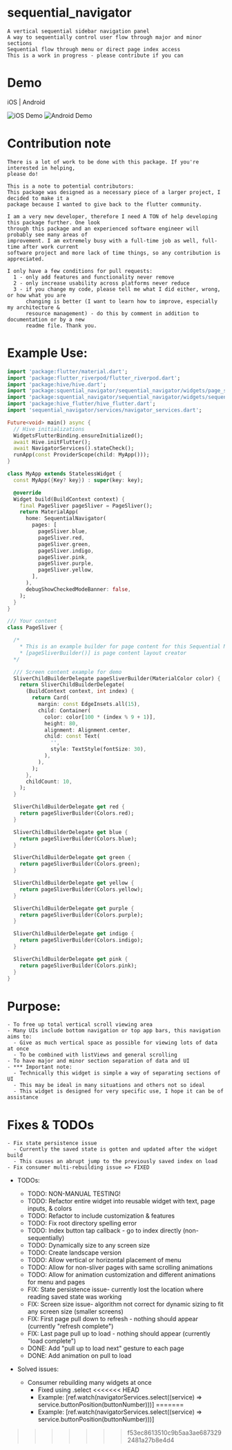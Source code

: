 # sequential_navigator

    A vertical sequential sidebar navigation panel
    A way to sequentially control user flow through major and minor sections
    Sequential flow through menu or direct page index access
    This is a work in progress - please contribute if you can

# Demo

iOS | Android

![iOS Demo](https://media.giphy.com/media/moVZ8ps6ElBx6OFLsg/giphy.gif) ![Android Demo](https://media.giphy.com/media/hisNlrBWM8lvONqaRD/giphy.gif)

# Contribution note

    There is a lot of work to be done with this package. If you're interested in helping, 
    please do!

    This is a note to potential contributors:
    This package was designed as a necessary piece of a larger project, I decided to make it a
    package because I wanted to give back to the flutter community.

    I am a very new developer, therefore I need A TON of help developing this package further. One look
    through this package and an experienced software engineer will probably see many areas of
    improvement. I am extremely busy with a full-time job as well, full-time after work current
    software project and more lack of time things, so any contribution is appreciated.

    I only have a few conditions for pull requests:
      1 - only add features and functionality never remove
      2 - only increase usability across platforms never reduce
      3 - if you change my code, please tell me what I did either, wrong, or how what you are
          changing is better (I want to learn how to improve, especially my architecture &
          resource management) - do this by comment in addition to documentation or by a new 
          readme file. Thank you.

# Example Use:

```dart
import 'package:flutter/material.dart';
import 'package:flutter_riverpod/flutter_riverpod.dart';
import 'package:hive/hive.dart';
import 'package:squential_navigator/sequential_navigator/widgets/page_sliver.dart';
import 'package:squential_navigator/sequential_navigator/widgets/sequential_navigator.dart';
import 'package:hive_flutter/hive_flutter.dart';
import 'sequential_navigator/services/navigator_services.dart';

Future<void> main() async {
  // Hive initializations
  WidgetsFlutterBinding.ensureInitialized();
  await Hive.initFlutter();
  await NavigatorServices().stateCheck();
  runApp(const ProviderScope(child: MyApp()));
}

class MyApp extends StatelessWidget {
  const MyApp({Key? key}) : super(key: key);

  @override
  Widget build(BuildContext context) {
    final PageSliver pageSliver = PageSliver();
    return MaterialApp(
      home: SequentialNavigator(
        pages: [
          pageSliver.blue,
          pageSliver.red,
          pageSliver.green,
          pageSliver.indigo,
          pageSliver.pink,
          pageSliver.purple,
          pageSliver.yellow,
        ],
      ),
      debugShowCheckedModeBanner: false,
    );
  }
}

/// Your content
class PageSliver {

  /*
    * This is an example builder for page content for this Sequential Navigator
    * [pageSliverBuilder()] is page content layout creator
  */

  /// Screen content example for demo
  SliverChildBuilderDelegate pageSliverBuilder(MaterialColor color) {
    return SliverChildBuilderDelegate(
      (BuildContext context, int index) {
        return Card(
          margin: const EdgeInsets.all(15),
          child: Container(
            color: color[100 * (index % 9 + 1)],
            height: 80,
            alignment: Alignment.center,
            child: const Text(
              '',
              style: TextStyle(fontSize: 30),
            ),
          ),
        );
      },
      childCount: 10,
    );
  }

  SliverChildBuilderDelegate get red {
    return pageSliverBuilder(Colors.red);
  }

  SliverChildBuilderDelegate get blue {
    return pageSliverBuilder(Colors.blue);
  }

  SliverChildBuilderDelegate get green {
    return pageSliverBuilder(Colors.green);
  }

  SliverChildBuilderDelegate get yellow {
    return pageSliverBuilder(Colors.yellow);
  }

  SliverChildBuilderDelegate get purple {
    return pageSliverBuilder(Colors.purple);
  }

  SliverChildBuilderDelegate get indigo {
    return pageSliverBuilder(Colors.indigo);
  }

  SliverChildBuilderDelegate get pink {
    return pageSliverBuilder(Colors.pink);
  }
}

```

# Purpose:

    - To free up total vertical scroll viewing area
    - Many UIs include bottom navigation or top app bars, this navigation aims to:
      - Give as much vertical space as possible for viewing lots of data at once
      - To be combined with listViews and general scrolling
    - To have major and minor section separation of data and UI
    - *** Important note:
      - Technically this widget is simple a way of separating sections of UI
      - This may be ideal in many situations and others not so ideal
      - This widget is designed for very specific use, I hope it can be of assistance
  
# Fixes & TODOs

    - Fix state persistence issue
      - Currently the saved state is gotten and updated after the widget build
      - This causes an abrupt jump to the previously saved index on load
    - Fix consumer multi-rebuilding issue => FIXED

  - TODOs:
    - TODO: NON-MANUAL TESTING!
    - TODO: Refactor entire widget into reusable widget with text, page inputs, & colors
    - TODO: Refactor to include customization & features
    - TODO: Fix root directory spelling error
    - TODO: Index button tap callback - go to index directly (non-sequentially)
    - TODO: Dynamically size to any screen size
    - TODO: Create landscape version
    - TODO: Allow vertical or horizontal placement of menu
    - TODO: Allow for non-sliver pages with same scrolling animations
    - TODO: Allow for animation customization and different animations for menu and pages
    - FIX: State persistence issue- currently lost the location where reading saved state was working
    - FIX: Screen size issue- algorithm not correct for dynamic sizing to fit any screen size (smaller screens)
    - FIX: First page pull down to refresh - nothing should appear (currently "refresh complete")
    - FIX: Last page pull up to load - nothing should appear (currently "load complete")
    - DONE: Add "pull up to load next" gesture to each page
    - DONE: Add animation on pull to load

  - Solved issues:
    - Consumer rebuilding many widgets at once
      - Fixed using .select
<<<<<<< HEAD
      - Example: [ref.watch(navigatorServices.select((service) => service.buttonPosition(buttonNumber)))]
=======
      - Example: [ref.watch(navigatorServices.select((service) => service.buttonPosition(buttonNumber)))]
>>>>>>> f53ec8613510c9b5aa3ae6873292481a27b8e4d4
